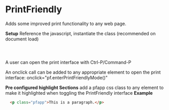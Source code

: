 # PrintFriendly
Adds some improved print functionality to any web page.

**Setup**
Reference the javascript, instantiate the class (recommended on document load)
<code>
  <script>
    let pf = null;
    window.addEventListener('load', () => {
      pf = new PFApp();
    });
  </script>
</code>
A user can open the print interface with Ctrl-P/Command-P

An onclick call can be added to any appropriate element to open the print interface: onclick="pf.enterPrintFriendlyMode()"

**Pre configured highlight Sections**
add a pfapp css class to any element to make it highlighted when toggling the PrintFriendly interface
  **Example**
  ```html
    <p class="pfapp">This is a paragraph.</p>
